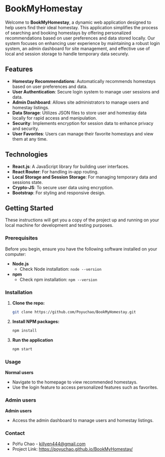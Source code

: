 # BookMyHomestay

Welcome to **BookMyHomestay**, a dynamic web application designed to help users find their ideal homestay. This application simplifies the process of searching and booking homestays by offering personalized recommendations based on user preferences and data stored locally. Our system focuses on enhancing user experience by maintaining a robust login system, an admin dashboard for site management, and effective use of local and session storage to handle temporary data securely.

## Features

- **Homestay Recommendations**: Automatically recommends homestays based on user preferences and data.
- **User Authentication**: Secure login system to manage user sessions and data.
- **Admin Dashboard**: Allows site administrators to manage users and homestay listings.
- **Data Storage**: Utilizes JSON files to store user and homestay data locally for rapid access and manipulation.
- **Security**: Implements encryption for session data to enhance privacy and security.
- **User Favorites**: Users can manage their favorite homestays and view them at any time.

## Technologies

- **React.js**: A JavaScript library for building user interfaces.
- **React Router**: For handling in-app routing.
- **Local Storage and Session Storage**: For managing temporary data and sessions state.
- **Crypto-JS**: To secure user data using encryption.
- **Bootstrap**: For styling and responsive design.

## Getting Started

These instructions will get you a copy of the project up and running on your local machine for development and testing purposes.

### Prerequisites

Before you begin, ensure you have the following software installed on your computer:

- **Node.js**
  - Check Node installation: `node --version`
- **npm**
  - Check npm installation: `npm --version`

### Installation

1. **Clone the repo:**
   ```bash
   git clone https://github.com/Poyuchao/BookMyHomestay.git

2. **Install NPM packages:**
   ```bash
   npm install

3. **Run the application**
   ```bash
   npm start


### Usage
**Normal users**
  - Navigate to the homepage to view recommended homestays.
  - Use the login feature to access personalized features such as favorites.

### Admin users
**Admin users**
  - Access the admin dashboard to manage users and homestay listings.

### Contact 
  - PoYu Chao - killyen444@gmail.com
  - Project Link: https://poyuchao.github.io/BookMyHomestay/
